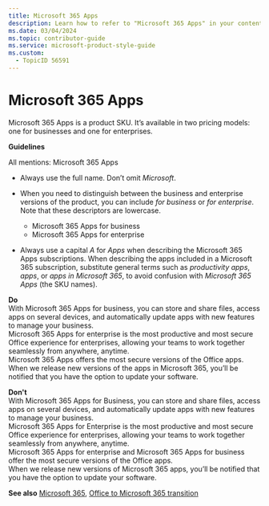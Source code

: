```yaml
---
title: Microsoft 365 Apps
description: Learn how to refer to "Microsoft 365 Apps" in your content.
ms.date: 03/04/2024
ms.topic: contributor-guide
ms.service: microsoft-product-style-guide
ms.custom:
  - TopicID 56591
---
```



# Microsoft 365 Apps

Microsoft 365 Apps is a product SKU. It’s available in two pricing models: one for businesses and one for enterprises.

**Guidelines**

All mentions: Microsoft 365 Apps

- Always use the full name. Don’t omit *Microsoft*.

- When you need to distinguish between the business and enterprise versions of the product, you can include *for business* or *for enterprise*. Note that these descriptors are lowercase.
  - Microsoft 365 Apps for business
  - Microsoft 365 Apps for enterprise

- Always use a capital *A* for *Apps* when describing the Microsoft 365 Apps subscriptions. When describing the apps included in a Microsoft 365 subscription, substitute general terms such as *productivity apps*, *apps*, or *apps in Microsoft 365*, to avoid confusion with *Microsoft 365 Apps* (the SKU names).

**Do**  
With Microsoft 365 Apps for business, you can store and share files, access apps on several devices, and automatically update apps with new features to manage your business.  
Microsoft 365 Apps for enterprise is the most productive and most secure Office experience for enterprises, allowing your teams to work together seamlessly from anywhere, anytime.  
Microsoft 365 Apps offers the most secure versions of the Office apps.  
When we release new versions of the apps in Microsoft 365, you’ll be notified that you have the option to update your software.

**Don't**  
With Microsoft 365 Apps for Business, you can store and share files, access apps on several devices, and automatically update apps with new features to manage your business.  
Microsoft 365 Apps for Enterprise is the most productive and most secure Office experience for enterprises, allowing your teams to work together seamlessly from anywhere, anytime.  
Microsoft 365 Apps for enterprise and Microsoft 365 Apps for business offer the most secure versions of the Office apps.  
When we release new versions of Microsoft 365 apps, you’ll be notified that you have the option to update your software.

**See also** [Microsoft 365](~\a_z_names_terms\m\microsoft-365\microsoft-365.md), [Office to Microsoft 365 transition](~\product-and-feature-names\office-to-microsoft-365-transition.md)

